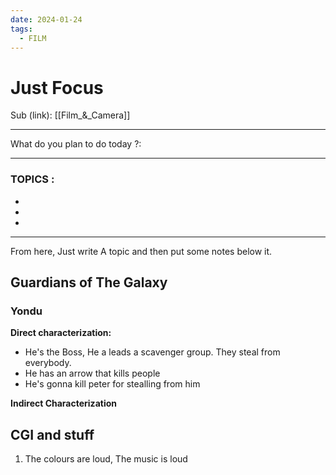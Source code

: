 ```yaml
---
date: 2024-01-24
tags:
  - FILM
---
```


# Just Focus

Sub (link): [[Film_&_Camera]]

---
What do you plan to do today ?: 

---
### TOPICS : 
* 
* 
* 
---
From here, Just write A topic and then put some notes below it. 

## Guardians of The Galaxy 

### Yondu 
**Direct characterization:** 
- He's the Boss, He a leads a scavenger group. They steal from everybody. 
- He has an arrow that kills people
- He's gonna kill peter for stealling from him


**Indirect Characterization**


## CGI and stuff 
1.  The colours are loud, The music is loud 







